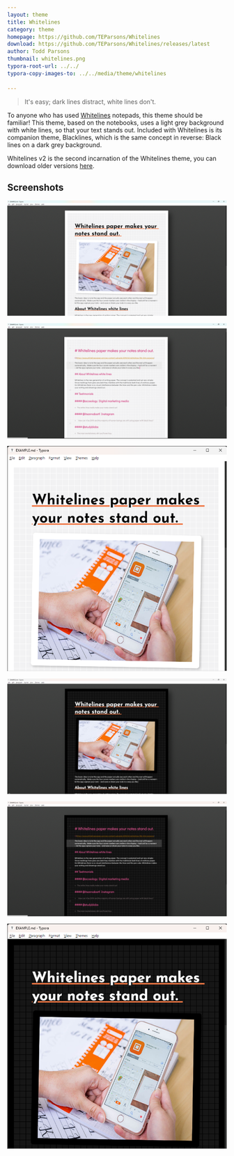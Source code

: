 ```yaml
---
layout: theme
title: Whitelines
category: theme
homepage: https://github.com/TEParsons/Whitelines
download: https://github.com/TEParsons/Whitelines/releases/latest
author: Todd Parsons
thumbnail: whitelines.png
typora-root-url: ../../
typora-copy-images-to: ../../media/theme/whitelines

---
```


> It's easy; dark lines distract, white lines don't.

To anyone who has used [Whitelines](https://www.whitelinespaper.com/) notepads, this theme should be familiar! This theme, based on the notebooks, uses a light grey background with white lines, so that your text stands out. Included with Whitelines is its companion theme, Blacklines, which is the same concept in reverse: Black lines on a dark grey background.

Whitelines v2 is the second incarnation of the Whitelines theme, you can download older versions [here](https://github.com/TEParsons/Whitelines/releases).

## Screenshots

![Whitelines fullscreen](/media/theme/whitelines/whitelines-fullscreen.png)

![Whitelines source mode](/media/theme/whitelines/whitelines-source.png)

![Whitelines as window](/media/theme/whitelines/whitelines-windowed.png)

![Blacklines fullscreen](/media/theme/whitelines/blacklines-fullscreen.png)

![Blacklines source mode](/media/theme/whitelines/blacklines-source.png)

![Blacklines as window](/media/theme/whitelines/blacklines-windowed.png)
